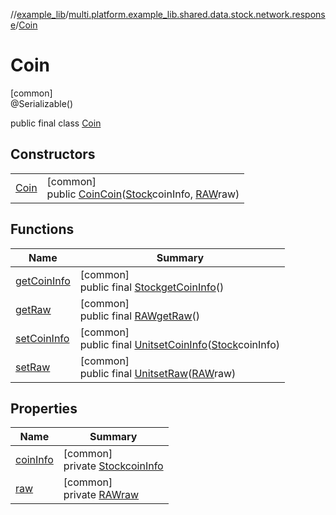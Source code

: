 //[example_lib](../../../index.md)/[multi.platform.example_lib.shared.data.stock.network.response](../index.md)/[Coin](index.md)

# Coin

[common]\
@Serializable()

public final class [Coin](index.md)

## Constructors

| | |
|---|---|
| [Coin](-coin.md) | [common]<br>public [Coin](index.md)[Coin](-coin.md)([Stock](../../multi.platform.example_lib.shared.domain.stock.entity/-stock/index.md)coinInfo, [RAW](../-r-a-w/index.md)raw) |

## Functions

| Name | Summary |
|---|---|
| [getCoinInfo](get-coin-info.md) | [common]<br>public final [Stock](../../multi.platform.example_lib.shared.domain.stock.entity/-stock/index.md)[getCoinInfo](get-coin-info.md)() |
| [getRaw](get-raw.md) | [common]<br>public final [RAW](../-r-a-w/index.md)[getRaw](get-raw.md)() |
| [setCoinInfo](set-coin-info.md) | [common]<br>public final [Unit](https://kotlinlang.org/api/latest/jvm/stdlib/kotlin/-unit/index.html)[setCoinInfo](set-coin-info.md)([Stock](../../multi.platform.example_lib.shared.domain.stock.entity/-stock/index.md)coinInfo) |
| [setRaw](set-raw.md) | [common]<br>public final [Unit](https://kotlinlang.org/api/latest/jvm/stdlib/kotlin/-unit/index.html)[setRaw](set-raw.md)([RAW](../-r-a-w/index.md)raw) |

## Properties

| Name | Summary |
|---|---|
| [coinInfo](index.md#-1613220457%2FProperties%2F-1932516659) | [common]<br>private [Stock](../../multi.platform.example_lib.shared.domain.stock.entity/-stock/index.md)[coinInfo](index.md#-1613220457%2FProperties%2F-1932516659) |
| [raw](index.md#280716572%2FProperties%2F-1932516659) | [common]<br>private [RAW](../-r-a-w/index.md)[raw](index.md#280716572%2FProperties%2F-1932516659) |
